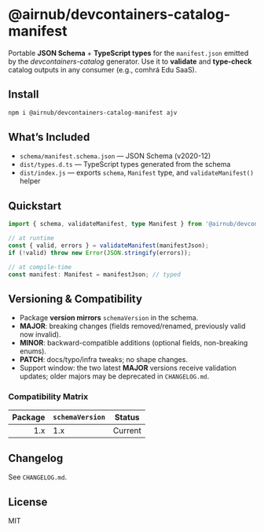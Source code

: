 # @airnub/devcontainers-catalog-manifest

Portable **JSON Schema** + **TypeScript types** for the `manifest.json` emitted by the _devcontainers-catalog_ generator. Use it to **validate** and **type-check** catalog outputs in any consumer (e.g., comhrá Edu SaaS).

## Install

```bash
npm i @airnub/devcontainers-catalog-manifest ajv
```

## What’s Included

* `schema/manifest.schema.json` — JSON Schema (v2020-12)
* `dist/types.d.ts` — TypeScript types generated from the schema
* `dist/index.js` — exports `schema`, `Manifest` type, and `validateManifest()` helper

## Quickstart

```ts
import { schema, validateManifest, type Manifest } from '@airnub/devcontainers-catalog-manifest';

// at runtime
const { valid, errors } = validateManifest(manifestJson);
if (!valid) throw new Error(JSON.stringify(errors));

// at compile-time
const manifest: Manifest = manifestJson; // typed
```

## Versioning & Compatibility

* Package **version mirrors** `schemaVersion` in the schema.
* **MAJOR**: breaking changes (fields removed/renamed, previously valid now invalid).
* **MINOR**: backward-compatible additions (optional fields, non-breaking enums).
* **PATCH**: docs/typo/infra tweaks; no shape changes.
* Support window: the two latest **MAJOR** versions receive validation updates; older majors may be deprecated in `CHANGELOG.md`.

### Compatibility Matrix

| Package | `schemaVersion` | Status  |
| ------: | --------------- | ------- |
|     1.x | 1.x             | Current |

## Changelog

See `CHANGELOG.md`.

## License

MIT

